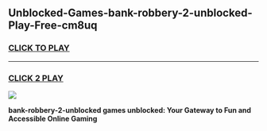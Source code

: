 
## Unblocked-Games-bank-robbery-2-unblocked-Play-Free-cm8uq
<h3>
<a href="https://premium76.site?title=bank-robbery-2-unblocked&ref=23A">CLICK TO PLAY</a></h3>
<hr>

<h3>
<a href="https://premium76.site?title=bank-robbery-2-unblocked&ref=23A">CLICK 2 PLAY</a>
  
</h3>

<a href="https://premium76.site?title=bank-robbery-2-unblocked&ref=23A"><img src="https://clearcache.store/games.png"></a>


**bank-robbery-2-unblocked games unblocked: Your Gateway to Fun and Accessible Online Gaming**
